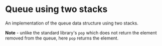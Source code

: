 # Queue using two stacks

An implementation of the queue data structure using two stacks.

**Note** - unlike the standard library's `pop` which does not return the element removed from the queue, here `pop` returns the element.
